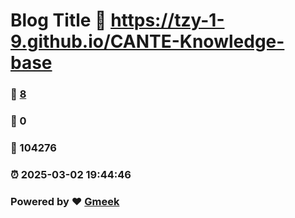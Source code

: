 # Blog Title :link: https://tzy-1-9.github.io/CANTE-Knowledge-base 
### :page_facing_up: [8](https://tzy-1-9.github.io/CANTE-Knowledge-base/tag.html) 
### :speech_balloon: 0 
### :hibiscus: 104276 
### :alarm_clock: 2025-03-02 19:44:46 
### Powered by :heart: [Gmeek](https://github.com/Meekdai/Gmeek)
